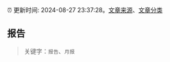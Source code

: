 :alarm_clock: 更新时间: 2024-08-27 23:37:28。[文章来源](/README.md)、[文章分类](/TAGS.md)

## 报告


> 关键字：`报告`、`月报`



